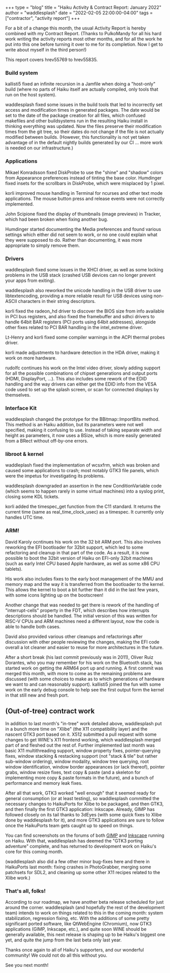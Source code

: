 +++
type = "blog"
title = "Haiku Activity & Contract Report: January 2022"
author = "waddlesplash"
date = "2022-02-05 22:00:00-04:00"
tags = ["contractor", "activity report"]
+++

For a bit of a change this month, the usual Activity Report is hereby combined with my Contract Report. (Thanks to PulkoMandy for all his hard work writing the activity reports most other months, and for all the work he put into this one before turning it over to me for its completion. Now I get to write about myself in the third person!)

This report covers hrev55769 to hrev55835.

<!--more-->

### Build system

kallisti5 fixed an infinite recursion in a Jamfile when doing a "host-only" build (where no parts
of Haiku itself are actually compiled, only tools that run on the host system).

waddlesplash fixed some issues in the build tools that led to incorrectly set access and modification
times in generated packages. The date would be set to the date of the package creation for all files,
which confused makefiles and other buildsystems run in the resulting Haiku install in thinking everything
was updated. Now the files preserve their modification times from the git tree, so their dates do not
change if the file is not actually modified between builds. (However, this functionality is not yet
taken advantage of in the default nightly builds generated by our CI ... more work is needed on
our infrastructure.)

### Applications

Mikael Konradsson fixed DiskProbe to use the "shine" and "shadow" colors from Appearance preferences
instead of tinting the base color. Humdinger fixed insets for the scrollbars in DiskProbe, which
were misplaced by 1 pixel.

korli improved mouse handling in Terminal for ncurses and other text mode applications. The mouse
button press and release events were not correctly implemented.

John Scipione fixed the display of thumbnails (image previews) in Tracker, which had been broken
when fixing another bug.

Humdinger started documenting the Media preferences and found various settings which either did not
seem to work, or no one could explain what they were supposed to do. Rather than documenting, it
was more appropriate to simply remove them.

### Drivers

waddlesplash fixed some issues in the XHCI driver, as well as some locking problems in the USB stack
(crashed USB devices can no longer prevent your apps from exiting).

waddlesplash also reworked the unicode handling in the USB driver to use libtextencoding, providing
a more reliable result for USB devices using non-ASCII characters in their string descriptors.

korli fixed the radeon_hd driver to discover the BIOS size from info available in PCI bus registers,
and also fixed the framebuffer and sdhci drivers to handle 64bit BAR registers (PCI ports using
64bit addresses), alongside other fixes related to PCI BAR handling in the intel_extreme driver.

Lt-Henry and korli fixed some compiler warnings in the ACPI thermal probes driver.

korli made adjustments to hardware detection in the HDA driver, making it work on more hardware.

rudolfc continues his work on the Intel video driver, slowly adding support for all the possible
combinations of chipset generations and output ports (HDMI, DisplayPort, ...). This also includes
some rework of the EDID handling and the way drivers can either get the EDID info from the VESA
code used to set up the splash screen, or scan for connected displays by themselves.

### Interface Kit

waddlesplash changed the prototype for the BBitmap::ImportBits method. This method is an Haiku
addition, but its parameters were not well specified, making it confusing to use. Instead of
taking separate width and height as parameters, it now uses a BSize, which is more easily generated
from a BRect without off-by-one errors.

### libroot & kernel

waddleplash fixed the implementation of wcsxfrm, which was broken and caused some applications to crash;
most notably GTK3 file panels, which were the impetus for investigating its problems.

waddlesplash downgraded an assertion in the new ConditionVariable code (which seems to happen rarely
in some virtual machines) into a syslog print, closing some KDL tickets.

korli added the timespec_get function from the C11 standard. It returns the current time
(same as real_time_clock_usec) as a timespec. It currently only handles UTC time.

### ARM!

David Karoly ocntinues his work on the 32 bit ARM port. This also involves reworking the EFI
bootloader for 32bit support, which led to some refactoring and cleanup in that part of the code.
As a result, it is now possible to boot the 32bit version of Haiku on EFI-only 32bit machines
(such as early Intel CPU based Apple hardware, as well as some x86 CPU tablets).

His work also includes fixes to the early boot management of the MMU and memory map and the way
it is transferred from the bootloader to the kernel. This allows the kernel to boot a bit further
than it did in the last few years, with some icons lighting up on the bootscreen!

Another change that was needed to get there is rework of the handling of "interrupt-cells" property
in the FDT, which describes how interrupts descriptions should be handled. The initial version of
this was written for RISC-V CPUs and ARM machines need a different layout, now the code is able
to handle both cases.

David also provided various other cleanups and refactorings after discussion with other people
reviewing the changes, making the EFI code overall a lot cleaner and easier to reuse for more architectures in the future.

After a short break (his last commit previously was in 2011), Oliver Ruiz Dorantes, who you may
remember for his work on the Bluetooth stack, has started work on getting the ARM64 port up and
running. A first commit was merged this month, with more to come as the remaining problems are
discussed (with some choices to make as to which generations of hardware we want to and can reasonably
support). kallisti5 joined the fun with some work on the early debug console to help see the first
output form the kernel in that still new and fresh port.

## (Out-of-tree) contract work

In addition to last month's "in-tree" work detailed above, waddlesplash put in a bunch more time on "Xlibe" (the X11 compatibility layer) and the nascent GTK3 port based on it. X512 submitted a pull request with some changes to get WINE's X11 frontend working, which waddlesplash merged part of and fleshed out the rest of. Further implemented last month was basic X11 multithreading support, window property fixes, pointer-querying fixes, window stacking & restacking support (not "stack & tile" but rather sub-window ordering), window modality, window tree querying, root window identification, window border appearances (or lack thereof), pointer grabs, window resize fixes, text copy & paste (and a skeleton for implementing more copy & paste formats in the future), and a bunch of performance and memory leak fixes.

After all that work, GTK3 worked "well enough" that it seemed ready for general consumption (or at least testing), so waddlesplash committed the necessary changes to HaikuPorts for Xlibe to be packaged, and then GTK3, and then finally the first GTK3 application: Inkscape. Already, GIMP has followed closely on its tail thanks to 3dEyes (with some quick fixes to Xlibe done by waddlesplash for it), and more GTK3 applications are sure to follow once the HaikuPorts team gets caught up to speed on things.

You can find screenshots on the forums of both [GIMP](https://discuss.haiku-os.org/t/gimp-on-haiku/11872/32?u=waddlesplash) and [Inkscape](https://discuss.haiku-os.org/t/inkscape-now-available-in-package-repositories/11850) running on Haiku. With that, waddlesplash has deemed the "GTK3 porting adventure" complete, and has returned to development work on Haiku's core for this coming month.

(waddlesplash also did a few other minor bug-fixes here and there in HaikuPorts last month: fixing crashes in PhotoGrabber, merging some patchsets for SDL2, and cleaning up some other X11 recipes related to the Xlibe work.)

### That's all, folks!

According to our roadmap, we have another beta release scheduled for just around the corner. waddlesplash (and hopefully the rest of the development team) intends to work on things related to this in the coming month: system stabilization, regression fixing, etc. With the additions of some pretty significant ported software, like QtWebEngine (Chromium), now GTK3 applications (GIMP, Inkscape, etc.), and quite soon WINE should be generally available, this next release is shaping up to be Haiku's biggest one yet, and quite the jump from the last beta only last year.

Thanks once again to all of Haiku's supporters, and our wonderful community! We could not do all this without you.

See you next month!
